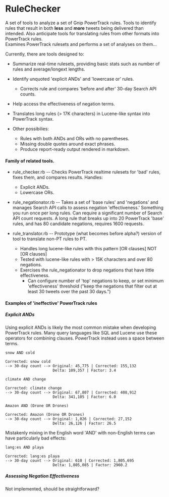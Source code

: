 RuleChecker
===========

A set of tools to analyze a set of Gnip PowerTrack rules. Tools to identify rules that result in both __less__ and __more__ tweets being delivered than intended. Also anticipate tools for translating rules from other formats into PowerTrack rules.    
Examines PowerTrack rulesets and performs a set of analyses on them...

Currently, there are tools designed to:
* Summarize real-time rulesets, providing basic stats such as number of rules and average/longext lengths.
* Identify unquoted 'explicit ANDs' and 'lowercase or' rules.
    * Corrects rule and compares 'before and after' 30-day Search API counts.
* Help access the effectiveness of negation terms.
* Translates long rules (> 17K characters) in Lucene-like syntax into PowerTrack syntax.
 
* Other possibilies:
    * Rules with both ANDs and ORs with no parentheses.  
    * Missing double quotes around exact phrases.
    * Produce report-ready output rendered in markdown.

#### Family of related tools.

* rule_checker.rb -- Checks PowerTrack realtime rulesets for 'bad' rules, fixes them, and compares results. Handles:
   * Explicit ANDs.
   * Lowercase ORs.
* rule_negationator.rb -- Takes a set of 'base rules' and 'negations' and manages Search API calls to assess negation 'effectiveness.'  Something you run once per long rules. Can require a significant number of Search API count requests. A long rule that breaks up into 20 PowerTrack 'base' rules, and has 80 candidate negations, requires 1600 requests. 
    
* rule_translator.rb -- Prototype (what becomes before alpha?) version of tool to translate non-PT rules to PT.
   * Handles long lucene-like rules with this pattern [OR clauses] NOT [OR clauses]
   * Tested with lucene-like rules with > 15K characters and over 80 negations.
   * Exercises the rule_negationator to drop negations that have little effectiveness.
      * Can configure number of 'top' negations to keep, or set minimum 'effectiveness' threshold ("keep the negations that filter out at least 30 tweets over the past 30 days.")  



#### Examples of 'ineffective' PowerTrack rules

##### Explicit ANDs

Using explicit ANDs is likely the most common mistake when developing PowerTrack rules. Many query languages like SQL and Lucene use these operators for combining clauses. PowerTrack instead uses a space between terms.

```
snow AND cold

Corrected: snow cold
--> 30-day count --> Original: 45,775 | Corrected: 155,132
                     Delta: 109,357 | Factor: 3.4
```

```
climate AND change

Corrected: climate change
--> 30-day count --> Original: 67,807 | Corrected: 408,912
                     Delta: 341,105 | Factor: 6.0
```

```
Amazon AND (Drone OR Drones)

Corrected: Amazon (Drone OR Drones)
--> 30-day count --> Original: 1,026 | Corrected: 27,152
                     Delta: 26,126 | Factor: 26.5
```

Mistakenly mixing in the English word 'AND' with non-English terms can have particularly bad effects: 

```
lang:es AND playa

Corrected: lang:es playa
--> 30-day count --> Original: 610 | Corrected: 1,805,695
                     Delta: 1,805,085 | Factor: 2960.2
```

##### Assessing Negation Effectiveness

Not implemented, should be straightforward?
